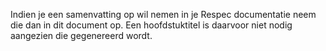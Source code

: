 Indien je een samenvatting op wil nemen in je Respec documentatie neem die dan in dit document op. Een hoofdstuktitel is daarvoor niet nodig aangezien die gegenereerd wordt.
